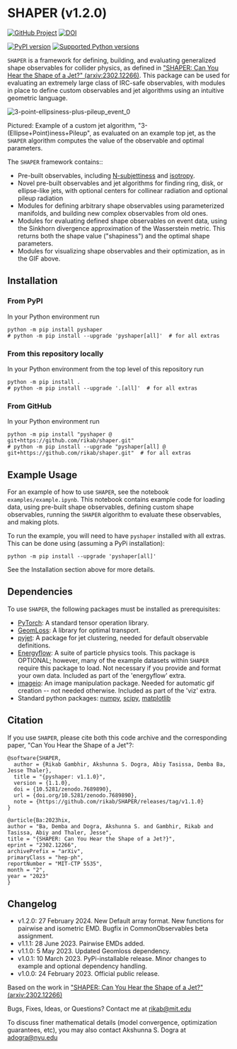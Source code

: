 # SHAPER (v1.2.0)

[![GitHub Project](https://img.shields.io/badge/GitHub--blue?style=social&logo=GitHub)](https://github.com/rikab/shaper)
[![DOI](https://zenodo.org/badge/DOI/10.5281/zenodo.7689890.svg)](https://doi.org/10.5281/zenodo.7689890)

[![PyPI version](https://img.shields.io/pypi/v/pyshaper.svg)](https://pypi.org/project/pyshaper/)
[![Supported Python versions](https://img.shields.io/pypi/pyversions/pyshaper.svg)](https://pypi.org/project/pyshaper/)

`SHAPER` is a framework for defining, building, and evaluating generalized shape observables for collider physics, as defined in ["SHAPER: Can You Hear the Shape of a Jet?" (arxiv:2302.12266)](https://arxiv.org/abs/2302.12266). This package can be used for evaluating an extremely large class of IRC-safe observables, with modules in place to define custom observables and jet algorithms using an intuitive geometric language.

![3-point-ellipsiness-plus-pileup_event_0](https://user-images.githubusercontent.com/78619093/221254441-36b3bcc4-65fc-4211-aaef-2332c5dd893e.gif)

Pictured: Example of a custom jet algorithm, "3-(Ellipse+Point)iness+Pileup", as evaluated on an example top jet, as the `SHAPER` algorithm computes the value of the observable and optimal parameters.

The `SHAPER` framework contains::

- Pre-built observables, including [N-subjettiness](https://inspirehep.net/literature/876746) and [isotropy](https://inspirehep.net/literature/1791220).
- Novel pre-built observables and jet algorithms for finding ring, disk, or ellipse-like jets, with optional centers for collinear radiation and optional pileup radiation
- Modules for defining arbitrary shape observables using parameterized manifolds, and building new complex observables from old ones.
- Modules for evaluating defined shape observables on event data, using the Sinkhorn divergence approximation of the Wasserstein metric. This returns both the shape value ("shapiness") and the optimal shape parameters.
- Modules for visualizing shape observables and their optimization, as in the GIF above.

## Installation

### From PyPI

In your Python environment run

```
python -m pip install pyshaper
# python -m pip install --upgrade 'pyshaper[all]'  # for all extras
```

### From this repository locally

In your Python environment from the top level of this repository run

```
python -m pip install .
# python -m pip install --upgrade '.[all]'  # for all extras
```

### From GitHub

In your Python environment run

```
python -m pip install "pyshaper @ git+https://github.com/rikab/shaper.git"
# python -m pip install --upgrade "pyshaper[all] @ git+https://github.com/rikab/shaper.git"  # for all extras
```

## Example Usage

For an example of how to use `SHAPER`, see the notebook `examples/example.ipynb`. This notebook contains example code for loading data, using pre-built shape observables, defining custom shape observables, running the `SHAPER` algorithm to evaluate these observables, and making plots.

To run the example, you will need to have `pyshaper` installed with all extras. This can be done using (assuming a PyPi installation):

```
python -m pip install --upgrade 'pyshaper[all]'
```

See the Installation section above for more details.

## Dependencies

To use `SHAPER`, the following packages must be installed as prerequisites:

- [PyTorch](https://github.com/pytorch/pytorch): A standard tensor operation library.
- [GeomLoss](https://www.kernel-operations.io/geomloss/): A library for optimal transport.
- [pyjet](https://github.com/scikit-hep/pyjet): A package for jet clustering, needed for default observable definitions.
- [Energyflow](https://energyflow.network/): A suite of particle physics tools. This package is OPTIONAL; however, many of the example datasets within `SHAPER` require this package to load. Not necessary if you provide and format your own data. Included as part of the 'energyflow' extra.
- [imageio](https://pypi.org/project/imageio/): An image manipulation package. Needed for automatic gif creation -- not needed otherwise. Included as part of the 'viz' extra.
- Standard python packages: [numpy](https://numpy.org/), [scipy](https://scipy.org/), [matplotlib](https://matplotlib.org/)

## Citation

If you use `SHAPER`, please cite both this code archive and the corresponding paper, "Can You Hear the Shape of a Jet"?:

    @software{SHAPER,
      author = {Rikab Gambhir, Akshunna S. Dogra, Abiy Tasissa, Demba Ba, Jesse Thaler},
      title = "{pyshaper: v1.1.0}",
      version = {1.1.0},
      doi = {10.5281/zenodo.7689890},
      url = {doi.org/10.5281/zenodo.7689890},
      note = {https://github.com/rikab/SHAPER/releases/tag/v1.1.0}
    }

    @article{Ba:2023hix,
    author = "Ba, Demba and Dogra, Akshunna S. and Gambhir, Rikab and Tasissa, Abiy and Thaler, Jesse",
    title = "{SHAPER: Can You Hear the Shape of a Jet?}",
    eprint = "2302.12266",
    archivePrefix = "arXiv",
    primaryClass = "hep-ph",
    reportNumber = "MIT-CTP 5535",
    month = "2",
    year = "2023"
    }

## Changelog

- v1.2.0: 27 February 2024. New Default array format. New functions for pairwise and isometric EMD. Bugfix in CommonObservables beta assignment. 
- v1.1.1: 28 June 2023. Pairwise EMDs added.
- v1.1.0: 5 May 2023. Updated Geomloss dependency.
- v1.0.1: 10 March 2023. PyPi-installable release. Minor changes to example and optional dependency handling.
- v1.0.0: 24 February 2023. Official public release.

Based on the work in ["SHAPER: Can You Hear the Shape of a Jet?" (arxiv:2302.12266)](https://arxiv.org/abs/2302.12266)

Bugs, Fixes, Ideas, or Questions? Contact me at rikab@mit.edu

To discuss finer mathematical details (model convergence, optimization guarantees, etc), you may also contact Akshunna S. Dogra at adogra@nyu.edu
